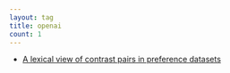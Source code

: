```yaml
---
layout: tag
title: openai
count: 1
---
```


- [A lexical view of contrast pairs in preference datasets](https://ljvmiranda921.github.io/notebook/2024/03/12/contrast-pairs/)
